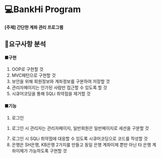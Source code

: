 # 💻BankHi Program
#### [주제] 간단한 계좌 관리 프로그램
## 📌요구사항 분석
#### ■구현
1. OOP로 구현할 것
2. MVC패턴으로 구현할 것
3. 보안을 위해 회원정보와 계좌정보를 구분하여 저장할 것
4. 관리자페이지는 인가된 사람만 접근할 수 있도록 할 것
5. 시큐어코딩을 통해 SQLi 취약점을 제거할 것
#### ■기능
1. 로그인
1) 로그인 시 관리자는 관리자페이지, 일반회원은 일반페이지로 세션을 구분할 것
7. 로그인 시 SQLi 취약점에 대응할 수 있도록 시큐어코딩으로 코드를 작성할 것
8. 은행은 SH은행, KB은행 2가지를 만들고 동일 은행 계좌이체 뿐만 아닌 타 은행 계좌이체가 가능하도록 구현할 것
